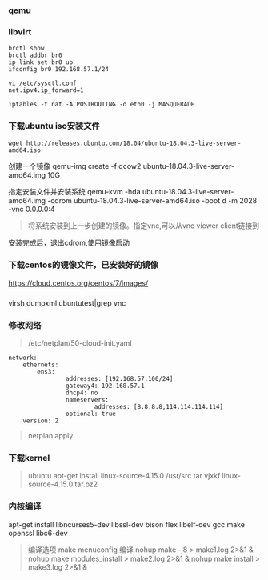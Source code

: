 ### qemu

### libvirt

```shell
brctl show
brctl addbr br0
ip link set br0 up
ifconfig br0 192.168.57.1/24

vi /etc/sysctl.conf
net.ipv4.ip_forward=1

iptables -t nat -A POSTROUTING -o eth0 -j MASQUERADE
```

### 下载ubuntu iso安装文件
```
wget http://releases.ubuntu.com/18.04/ubuntu-18.04.3-live-server-amd64.iso
```

创建一个镜像
qemu-img create -f qcow2 ubuntu-18.04.3-live-server-amd64.img 10G

指定安装文件并安装系统
qemu-kvm -hda ubuntu-18.04.3-live-server-amd64.img -cdrom ubuntu-18.04.3-live-server-amd64.iso -boot d -m 2028 -vnc 0.0.0.0:4
> 将系统安装到上一步创建的镜像。指定vnc,可以从vnc viewer client链接到

安装完成后，退出cdrom,使用镜像启动

### 下载centos的镜像文件，已安装好的镜像
https://cloud.centos.org/centos/7/images/

### 
virsh dumpxml ubuntutest|grep vnc

### 修改网络
> /etc/netplan/50-cloud-init.yaml
```shell
network:
    ethernets:
        ens3:
                addresses: [192.168.57.100/24]
                gateway4: 192.168.57.1
                dhcp4: no
                nameservers:
                        addresses: [8.8.8.8,114.114.114.114]
                optional: true
    version: 2

```
> netplan apply

### 下载kernel
> ubuntu
apt-get install linux-source-4.15.0
> /usr/src
tar vjxkf linux-source-4.15.0.tar.bz2

### 内核编译
apt-get install libncurses5-dev libssl-dev bison flex libelf-dev gcc make openssl libc6-dev
> 编译选项
make menuconfig
> 编译
nohup make -j8 > make1.log 2>&1 &
nohup make modules_install > make2.log 2>&1 &
nohup make install > make3.log 2>&1 &

